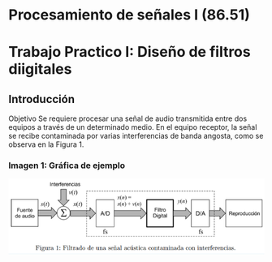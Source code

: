 # Procesamiento de señales I (86.51) 
# Trabajo Practico I: Diseño de filtros diigitales

##  Introducción

Objetivo Se requiere procesar una señal de audio transmitida entre dos equipos a través de un determinado medio. En el equipo receptor, la señal se recibe contaminada por varias interferencias de banda angosta, como se observa en la Figura 1.

### Imagen 1: Gráfica de ejemplo
![Filtrado de una señal acustica contaminada con interferencias](./img/image.png)
